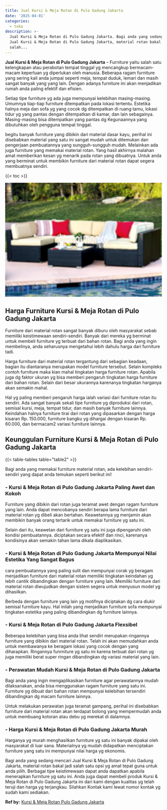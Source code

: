 ```yaml
---
title: Jual Kursi & Meja Rotan di Pulo Gadung Jakarta
date: '2025-04-01'
categories:
  - toko
description: >-
  Jual Kursi & Meja Rotan di Pulo Gadung Jakarta. Bagi anda yang sedang mencari
  Jual Kursi & Meja Rotan di Pulo Gadung Jakarta, material rotan bakal jadi
  salah...
---
```


**Jual Kursi & Meja Rotan di Pulo Gadung Jakarta** – Furniture yaitu salah satu kelengkapan atau perabotan tempat tinggal yg mencangkup bermacam-macam keperluan yg diperlukan oleh manusia. Beberapa ragam furniture yang sering kali anda jumpai seperti meja, tempat duduk, lemari dan masih sangat banyak yang yang lain. Dengan adanya furniture ini akan menjadikan rumah anda paling efektif dan efisien.

Setiap tipe furniture yg ada juga mempunyai kelebihan masing-masing. Umumnya tiap-tiap furniture ditempatkan pada lokasi tertentu. Estetika halnya meja dan sofa yg yang cocok dg ditempatkan di ruang tamu, lokasi tidur yg yang pantas dengan ditempatkan di kamar, dan lain sebagainya. Masing-masing bisa ditempatkan yang pantas dg Kegunaannya yang dibutuhkan oleh pengguna tempat tinggal.

begitu banyak furniture yang dibikin dari material dasar kayu, perihal ini disebabkan material yang satu ini sangat mudah untuk ditemukan dan pengerjaan pembuatannya yang sungguh-sungguh mudah. Melainkan ada juga furniture yang memakai material rotan. Yang hasil akhirnya malahan amat memberikan kesan yg menarik pada rotan yang dibuatnya. Untuk anda yang berminat untuk membikin furniture dari material rotan dapat segera membuatnya sendiri.

{{< toc >}}

![Jual Kursi & Meja Rotan di Pulo Gadung Jakarta](/images/kursi-meja-rotan-murah30.png)

## Harga Furniture Kursi & Meja Rotan di Pulo Gadung Jakarta

Furniture dari material rotan sangat banyak diburu oleh masyarakat sebab memiliki keistimewaan sendiri-sendiri. Banyak dari mereka yg berminat untuk membeli furniture yg terbuat dari bahan rotan. Bagi anda yang ingin membelinya, anda seharusnya mengetahui lebih dahulu harga dari furniture tadi.

Harga furniture dari material rotan tergantung dari sebagian keadaan, bagian itu diantaranya merupakan model furniture tersebut. Selain kompleks contoh furniture maka kian mahal tingkatan harga furniture rotan. Apabila juga dg faktor ukuran yg bisa memberi pengaruh tingkatan harga furniture dari bahan rotan. Selain dari besar ukurannya karenanya tingkatan harganya akan semakin mahal.

Hal yg paling memberi pengaruh harga ialah variasi dari furniture rotan itu sendiri. Ada sangat banyak sekali tipe furniture yg diproduksi dari rotan, semisal kursi, meja, tempat tidur, dan masih banyak furniture lainnya. Keindahan halnya furniture tirai dari rotan yang dipasarkan dengan harga kisaran Rp. 150.000, furniture bangku yg dihargai dengan kisaran Rp. 60.000, dan bermacam2 variasi furniture lainnya.

## Keunggulan Furniture Kursi & Meja Rotan di Pulo Gadung Jakarta

{{< table-tables table="table2" >}}

Bagi anda yang memakai furniture material rotan, ada kelebihan sendiri-sendiri yang dapat anda temukan seperti berikut ini!

### \- Kursi & Meja Rotan di Pulo Gadung Jakarta Paling Awet dan Kokoh

Furniture yang dibikin dari rotan juga teramat awet dengan ragam furniture yang lain. Anda dapat mencobanya sendiri berapa lama furniture dari material rotan yg dibeli akan bertahan. Keawetannya yg menjamin akan membikin banyak orang tertarik untuk memakai furniture yg satu ini.

Selain dari itu, keawetan dari furniture yg satu ini juga dipengaruhi oleh kondisi pembuatannya. diciptakan secara efektif dan rinci, karenanya kondisinya akan semakin tahan lama dikala diaplikasikan.

### \- Kursi & Meja Rotan di Pulo Gadung Jakarta Mempunyai Nilai Estetika Yang Sangat Bagus

cara pembuatannya yang paling sulit dan mempunyai corak yg beragam menjadikan furniture dari material rotan memiliki tingkatan keindahan yg lebih cantik dibandingkan dengan furniture yang lain. Memiliki furniture dari material rotan diwujudkan dengan sistem segera untuk menyusun model yg dihasilkan.

Berbeda dengan furniture yang lain yg motifnya diciptakan dg cara diukir semisal furniture kayu. Hal inilah yang menjadikan furniture sofa mempunyai tingkatan estetika yang paling dibandingkan dg furniture lainnya.

### \- Kursi & Meja Rotan di Pulo Gadung Jakarta Flexsibel

Beberapa kelebihan yang bisa anda lihat sendiri merupakan ringannya furniture yang dibikin dari material rotan. Telah ini akan memudahkan anda untuk membawanya ke beragam lokasi yang cocok dengan yang diharapkan. Ringannya funrniture yg satu ini karena terbuat dari rotan yg juga memiliki berat super ringan dibandingkan dg variasi material yang lain.

### \- Perawatan Mudah Kursi & Meja Rotan di Pulo Gadung Jakarta

Bagi anda yang ingin mengaplikasikan furniture agar perawatannya mudah dilaksanakan, anda bisa menggunakan ragam furniture yang satu ini. Furniture yg dibuat dari bahan rotan mempunyai kelebihan tersendiri dibandingkan dg macam furniture lainnya.

Untuk melakukan perawatan juga teramat gampang, perihal ini disebabkan furniture dari material rotan akan terdapat bolong yang mempermudah anda untuk membuang kotoran atau debu yg merekat di dalamnya.

### \- Harga Kursi & Meja Rotan di Pulo Gadung Jakarta Murah

Harganya yg murah menghasilkan furniture yg satu ini banyak dipakai oleh masyarakat di luar sana. Materialnya yg mudah didapatkan menciptakan furniture yang satu ini mempunyai nilai harga yg ekonomis.

Bagi anda yang sedang mencari Jual Kursi & Meja Rotan di Pulo Gadung Jakarta, material rotan bakal jadi salah satu opsi yg amat tepat guna untuk anda pilih. Berbagai tipe keistimewaan dapat anda dapatkan apabila menerapkan furniture yg satu ini. Anda juga dapat membeli produk Kursi & Meja Rotan di Pulo Gadung Jakarta ini dari kami dengan kualitas yg telah teruji dan harga yg terjangkau. Silahkan Kontak kami lewat nomor kontak yg sudah kami sediakan.

**Ref by:** [Kursi & Meja Rotan Pulo Gadung Jakarta](https://id.wikipedia.org/wiki/Kursi)
